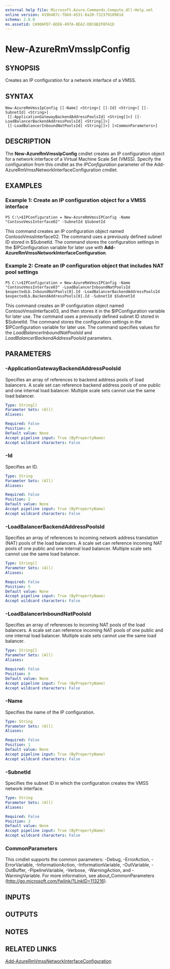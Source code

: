 ```yaml
---
external help file: Microsoft.Azure.Commands.Compute.dll-Help.xml
online version: 419b487c-fbb9-4531-8a20-f3237910981d
schema: 2.0.0
ms.assetid: CA90AFD7-6DE6-497A-8EA2-DDC6B2F8FA1D
---
```


# New-AzureRmVmssIpConfig

## SYNOPSIS
Creates an IP configuration for a network interface of a VMSS.

## SYNTAX

```
New-AzureRmVmssIpConfig [[-Name] <String>] [[-Id] <String>] [[-SubnetId] <String>]
 [[-ApplicationGatewayBackendAddressPoolsId] <String[]>] [[-LoadBalancerBackendAddressPoolsId] <String[]>]
 [[-LoadBalancerInboundNatPoolsId] <String[]>] [<CommonParameters>]
```

## DESCRIPTION
The **New-AzureRmVmssIpConfig** cmdlet creates an IP configuration object for a network interface of a Virtual Machine Scale Set (VMSS).
Specify the configuration from this cmdlet as the *IPConfiguration* parameter of the Add-AzureRmVmssNetworkInterfaceConfiguration cmdlet.

## EXAMPLES

### Example 1: Create an IP configuration object for a VMSS interface
```
PS C:\>$IPConfiguration = New-AzureRmVmssIPConfig -Name "ContosoVmssInterface02" -SubnetId $SubnetId
```

This command creates an IP configuration object named ContosoVmssInterface02.
The command uses a previously defined subnet ID stored in $SubnetId.
The command stores the configuration settings in the $IPConfiguration variable for later use with **Add-AzureRmVmssNetworkInterfaceConfiguration**.

### Example 2: Create an IP configuration object that includes NAT pool settings
```
PS C:\>$IPConfiguration = New-AzureRmVmssIPConfig -Name "ContosoVmssInterface03" -LoadBalancerInboundNatPoolsId $expectedLb.InboundNatPools[0].Id -LoadBalancerBackendAddressPoolsId $expectedLb.BackendAddressPools[0].Id -SubnetId $SubnetId
```

This command creates an IP configuration object named ContosoVmssInterface03, and then stores it in the $IPConfiguration variable for later use.
The command uses a previously defined subnet ID stored in $SubnetId.
The command stores the configuration settings in the $IPConfiguration variable for later use.
The command specifies values for the *LoadBalancerInboundNatPoolsId* and *LoadBalancerBackendAddressPoolsId* parameters.

## PARAMETERS

### -ApplicationGatewayBackendAddressPoolsId
Specifies an array of references to backend address pools of load balancers.
A scale set can reference backend address pools of one public and one internal load balancer.
Multiple scale sets cannot use the same load balancer.

```yaml
Type: String[]
Parameter Sets: (All)
Aliases: 

Required: False
Position: 4
Default value: None
Accept pipeline input: True (ByPropertyName)
Accept wildcard characters: False
```

### -Id
Specifies an ID.

```yaml
Type: String
Parameter Sets: (All)
Aliases: 

Required: False
Position: 2
Default value: None
Accept pipeline input: True (ByPropertyName)
Accept wildcard characters: False
```

### -LoadBalancerBackendAddressPoolsId
Specifies an array of references to incoming network address translation (NAT) pools of the load balancers.
A scale set can reference incoming NAT pools of one public and one internal load balancer.
Multiple scale sets cannot use the same load balancer.

```yaml
Type: String[]
Parameter Sets: (All)
Aliases: 

Required: False
Position: 5
Default value: None
Accept pipeline input: True (ByPropertyName)
Accept wildcard characters: False
```

### -LoadBalancerInboundNatPoolsId
Specifies an array of references to incoming NAT pools of the load balancers.
A scale set can reference incoming NAT pools of one public and one internal load balancer.
Multiple scale sets cannot use the same load balancer.

```yaml
Type: String[]
Parameter Sets: (All)
Aliases: 

Required: False
Position: 6
Default value: None
Accept pipeline input: True (ByPropertyName)
Accept wildcard characters: False
```

### -Name
Specifies the name of the IP configuration.

```yaml
Type: String
Parameter Sets: (All)
Aliases: 

Required: False
Position: 1
Default value: None
Accept pipeline input: True (ByPropertyName)
Accept wildcard characters: False
```

### -SubnetId
Specifies the subnet ID in which the configuration creates  the VMSS network interface.

```yaml
Type: String
Parameter Sets: (All)
Aliases: 

Required: False
Position: 3
Default value: None
Accept pipeline input: True (ByPropertyName)
Accept wildcard characters: False
```

### CommonParameters
This cmdlet supports the common parameters: -Debug, -ErrorAction, -ErrorVariable, -InformationAction, -InformationVariable, -OutVariable, -OutBuffer, -PipelineVariable, -Verbose, -WarningAction, and -WarningVariable. For more information, see about_CommonParameters (http://go.microsoft.com/fwlink/?LinkID=113216).

## INPUTS

## OUTPUTS

## NOTES

## RELATED LINKS

[Add-AzureRmVmssNetworkInterfaceConfiguration](./Add-AzureRmVmssNetworkInterfaceConfiguration.md)


